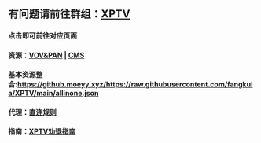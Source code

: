 ## 有问题请前往群组：[XPTV](https://t.me/seeseeni)
#### 点击即可前往对应页面
#### 资源：[VOV&PAN](https://github.com/fangkuia/XPTV/tree/main/VOD)  | [CMS](https://github.com/fangkuia/XPTV/tree/main/CMS)
#### 基本资源整合:https://github.moeyy.xyz/https://raw.githubusercontent.com/fangkuia/XPTV/main/allinone.json
#### 代理：[直连规则](https://github.com/fangkuia/XPTV/tree/main/X)
#### 指南：[XPTV劝退指南](https://meteor-lemongrass-68b.notion.site/XPTV-b60fcb3db53841229f9ec7352c5fda26?pvs=74)
